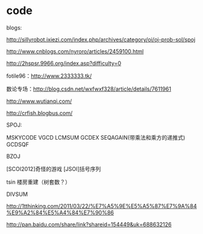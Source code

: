﻿code
====

blogs:

http://sillyrobot.ixiezi.com/index.php/archives/category/oi/oj-prob-sol/spoj

http://www.cnblogs.com/nyroro/articles/2459100.html

http://2hspsr.9966.org/index.asp?difficulty=0

fotile96：http://www.2333333.tk/

数论专场：http://blog.csdn.net/wxfwxf328/article/details/7611961

http://www.wutianqi.com/

http://crfish.blogbus.com/

SPOJ:

MSKYCODE
VGCD
LCMSUM
GCDEX
SEQAGAIN(带乘法和乘方的递推式)
GCDSQF

BZOJ

[SCOI2012]奇怪的游戏
[JSOI]括号序列

tsin
楼房重建（树套数？）

DIVSUM

http://1tthinking.com/2011/03/22/%E7%A5%9E%E5%A5%87%E7%9A%84%E9%A2%84%E5%A4%84%E7%90%86

http://pan.baidu.com/share/link?shareid=154449&uk=688632126
